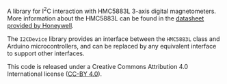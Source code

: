 A library for I<sup>2</sup>C interaction with HMC5883L 3-axis digital magnetometers. More
information about the HMC5883L can be found in the [datasheet provided by Honeywell](http://www51.honeywell.com/aero/common/documents/myaerospacecatalog-documents/Defense_Brochures-documents/HMC5883L_3-Axis_Digital_Compass_IC.pdf).

The `I2CDevice` library provides an interface between the `HMC5883L` class and Arduino
microcontrollers, and can be replaced by any equivalent interface to support other interfaces.

This code is released under a Creative Commons Attribution 4.0 International license
([CC-BY 4.0](https://creativecommons.org/licenses/by/4.0/)).